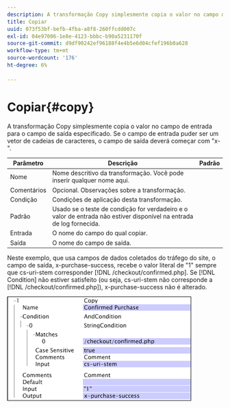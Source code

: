 ```yaml
---
description: A transformação Copy simplesmente copia o valor no campo de entrada para o campo de saída especificado. Se o campo de entrada puder ser um vetor de cadeias de caracteres, o campo de saída deverá começar com "x-".
title: Copiar
uuid: 073f53bf-befb-4fba-a8f8-260ffcdd007c
exl-id: 04e97006-1e8e-4123-bbbc-b90a5231170f
source-git-commit: d9df90242ef96188f4e4b5e6d04cfef196b0a628
workflow-type: tm+mt
source-wordcount: '176'
ht-degree: 6%

---
```


# Copiar{#copy}

A transformação Copy simplesmente copia o valor no campo de entrada para o campo de saída especificado. Se o campo de entrada puder ser um vetor de cadeias de caracteres, o campo de saída deverá começar com &quot;x-&quot;.

| Parâmetro | Descrição | Padrão |
|---|---|---|
| Nome | Nome descritivo da transformação. Você pode inserir qualquer nome aqui. |  |
| Comentários | Opcional. Observações sobre a transformação. |  |
| Condição | Condições de aplicação desta transformação. |  |
| Padrão | Usado se o teste de condição for verdadeiro e o valor de entrada não estiver disponível na entrada de log fornecida. |  |
| Entrada | O nome do campo do qual copiar. |  |
| Saída | O nome do campo de saída. |  |

Neste exemplo, que usa campos de dados coletados do tráfego do site, o campo de saída, x-purchase-success, recebe o valor literal de &quot;1&quot; sempre que cs-uri-stem corresponder [!DNL /checkout/confirmed.php]. Se [!DNL Condition] não estiver satisfeito (ou seja, cs-uri-stem não corresponde a [!DNL /checkout/confirmed.php]), x-purchase-success não é alterado.

![](assets/cfg_TransformationType_Copy.png)

